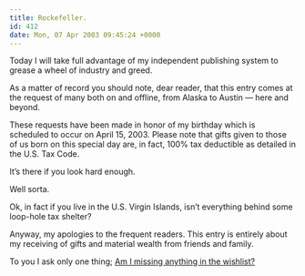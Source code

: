 ```yaml
---
title: Rockefeller.
id: 412
date: Mon, 07 Apr 2003 09:45:24 +0000
---
```


Today I will take full advantage of my independent publishing system to grease a wheel of industry and greed.  

As a matter of record you should note, dear reader, that this entry comes at the request of many both on and offline, from Alaska to Austin — here and beyond.  

These requests have been made in honor of my birthday which is scheduled to occur on April 15, 2003. Please note that gifts given to those of us born on this special day are, in fact, 100% tax deductible as detailed in the <span class="caps">U.S.</span> Tax Code.  

It’s there if you look hard enough.  

Well sorta.  

Ok, in fact if you live in the <span class="caps">U.S.</span> Virgin Islands, isn’t everything behind some loop-hole tax shelter?  

Anyway, my apologies to the frequent readers. This entry is entirely about my receiving of gifts and material wealth from friends and family.  

To you I ask only one thing; [Am I missing anything in the wishlist?](http://www.amazon.com/exec/obidos/registry/3DXT5N5N70082/ref%3Dwl%5Fs%5F3/102-9865712-6335342)





